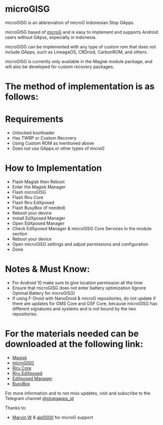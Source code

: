 # microGISG
microGISG is an abbreviation of microG Indonesian Stop GApps.

microGISG based of [microG] and is easy to implement and supports Android users without GApss, especially in Indonesia.

microGISG can be implemented with any type of custom rom that does not include GApps, such as LineageOS, CRDroid, CarbonROM, and others.

microGISG is currently only available in the Magisk module package, and will also be developed for custom recovery packages.

# The method of implementation is as follows:
# Requirements
* Unlocked bootloader
* Has TWRP or Custom Recovery
* Using Custom ROM as mentioned above
* Does not use GApps or other types of microG
# How to Implementation
* Flash Magisk then Reboot
* Enter the Magisk Manager
* Flash microGISG
* Flash Riru Core
* Flash Riru EdXposed
* Flash BusyBox (if needed)
* Reboot your device
* Install EdXposed Manager
* Open EdXposed Manager
* Check EdXposed Manager & microGISG Core Services in the module section
* Reboot your device
* Open microGISG settings and adjust permissions and configuration
* Done

# Notes & Must Know:
* For Android 10 make sure to give location permission all the time
* Ensure that microGISG does not enter battery optimization (Ignore Optimal Battery for microGISG)
* If using F-Droid with NanoDroid & microG repositories, do not update if there are updates for GMS Core and GSF Core, because microGISG has different signatures and systems and is not bound by the two repositories.

# For the materials needed can be downloaded at the following link:
* [Magisk]
* [microGISG]
* [Riru Core]
* [Riru EdXposed]
* [EdXposed Manager]
* [BusyBox]

For more information and to not miss updates, visit and subscribe to the Telegram channel [@stopgapps_id]

Thanks to:
* [Marvin W] & [ale5000] for microG support

[@stopgapps_id]: <https://t.me/@stopgapps_id>
[Magisk]: <https://github.com/topjohnwu/Magisk>
[microGISG]: <https://github.com/ronnayryukay/microGISG>
[Riru Core]: <https://github.com/RikkaApps/Riru/releases>
[Riru EdXposed]: <https://github.com/ElderDrivers/EdXposed/releases>
[EdXposed Manager]: <https://github.com/ElderDrivers/EdXposedManager/releases>
[BusyBox]: <https://github.com/Magisk-Modules-Repo/busybox-ndk>
[Marvin W]: <https://github.com/mar-v-in>
[ale5000]: <https://github.com/ale5000-git>
[microG]: <https://github.com/microg>
